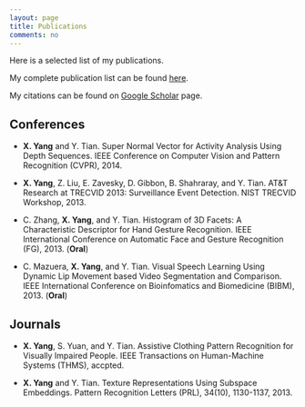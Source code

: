 ```yaml
---
layout: page
title: Publications
comments: no
---
```


Here is a selected list of my publications. 

My complete publication list can be found [here](\publications). 

My citations can be found on [Google Scholar](http://scholar.google.com/citations?user=yWsMg_gAAAAJ&hl=en) page.

## Conferences

+ **X. Yang** and Y. Tian. Super Normal Vector for Activity Analysis Using Depth Sequences. IEEE Conference on Computer Vision and Pattern Recognition (CVPR), 2014.

+ **X. Yang**, Z. Liu, E. Zavesky, D. Gibbon, B. Shahraray, and Y. Tian. AT&T Research at TRECVID 2013: Surveillance Event Detection. NIST TRECVID Workshop, 2013.

+ C. Zhang, **X. Yang**, and Y. Tian. Histogram of 3D Facets: A Characteristic Descriptor for Hand Gesture Recognition. IEEE International Conference on Automatic Face and Gesture Recognition (FG), 2013. (**Oral**)

+ C. Mazuera, **X. Yang**, and Y. Tian. Visual Speech Learning Using Dynamic Lip Movement based Video Segmentation and Comparison. IEEE International Conference on Bioinfomatics and Biomedicine (BIBM), 2013. (**Oral**)

## Journals

+ **X. Yang**, S. Yuan, and Y. Tian. Assistive Clothing Pattern Recognition for Visually Impaired People. IEEE Transactions on Human-Machine Systems (THMS), accpted.

+ **X. Yang** and Y. Tian. Texture Representations Using Subspace Embeddings. Pattern Recognition Letters (PRL), 34(10), 1130-1137, 2013.